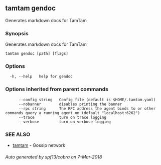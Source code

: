 ## tamtam gendoc

Generates markdown docs for TamTam

### Synopsis

Generates markdown docs for TamTam

```
tamtam gendoc [path] [flags]
```

### Options

```
  -h, --help   help for gendoc
```

### Options inherited from parent commands

```
      --config string   Config file (default is $HOME/.tamtam.yaml)
      --nobanner        disables printing the banner
      --rpc string      The RPC address the agent binds to or other commands query a running agent on (default "localhost:6262")
      --trace           turn on trace logging
      --verbose         turn on verbose logging
```

### SEE ALSO

* [tamtam](tamtam.md)	 - Gossip network

###### Auto generated by spf13/cobra on 7-Mar-2018
